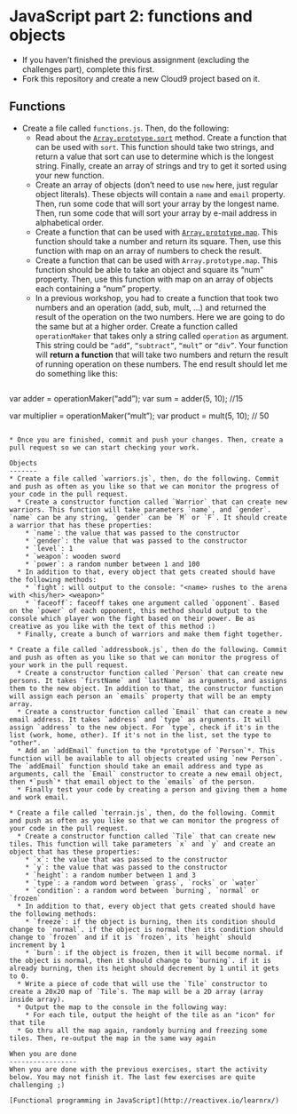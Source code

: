 # JavaScript part 2: functions and objects

* If you haven’t finished the previous assignment (excluding the challenges part), complete this first.
* Fork this repository and create a new Cloud9 project based on it.

Functions
---------
* Create a file called `functions.js`. Then, do the following:
  * Read about the [`Array.prototype.sort`](https://developer.mozilla.org/en-US/docs/Web/JavaScript/Reference/Global_Objects/Array/sort) method. Create a function that can be used with `sort`. This function should take two strings, and return a value that sort can use to determine which is the longest string. Finally, create an array of strings and try to get it sorted using your new function.
  * Create an array of objects (don’t need to use `new` here, just regular object literals). These objects will contain a `name` and `email` property. Then, run some code that will sort your array by the longest name. Then, run some code that will sort your array by e-mail address in alphabetical order.
  * Create a function that can be used with [`Array.prototype.map`](https://developer.mozilla.org/en-US/docs/Web/JavaScript/Reference/Global_Objects/Array/map). This function should take a number and return its square. Then, use this function with map on an array of numbers to check the result.
  * Create a function that can be used with `Array.prototype.map`. This function should be able to take an object and square its “num” property. Then, use this function with map on an array of objects each containing a “num” property.
  * In a previous workshop, you had to create a function that took two numbers and an operation (add, sub, mult, …) and returned the result of the operation on the two numbers. Here we are going to do the same but at a higher order.
  Create a function called `operationMaker` that takes only a string called `operation` as argument. This string could be `“add”`, `“subtract”`, `“mult”` or `“div”`. Your function will **return a function** that will take two numbers and return the result of running operation on these numbers.
  The end result should let me do something like this:
    ```javascript
var adder = operationMaker(“add”);
var sum = adder(5, 10); //15

var multiplier = operationMaker(“mult”);
var product = mult(5, 10); // 50
```

* Once you are finished, commit and push your changes. Then, create a pull request so we can start checking your work.

Objects
-------
* Create a file called `warriors.js`, then, do the following. Commit and push as often as you like so that we can monitor the progress of your code in the pull request.
  * Create a constructor function called `Warrior` that can create new warriors. This function will take parameters `name`, and `gender`. `name` can be any string, `gender` can be `M` or `F`. It should create a warrior that has these properties:
    * `name`: the value that was passed to the constructor
    * `gender`: the value that was passed to the constructor
    * `level`: 1
    * `weapon`: wooden sword
    * `power`: a random number between 1 and 100
  * In addition to that, every object that gets created should have the following methods:
    * `fight`: will output to the console: "<name> rushes to the arena with <his/her> <weapon>"
    * `faceoff`: faceoff takes one argument called `opponent`. Based on the `power` of each opponent, this method should output to the console which player won the fight based on their power. Be as creative as you like with the text of this method :)
  * Finally, create a bunch of warriors and make them fight together.

* Create a file called `addressbook.js`, then do the following. Commit and push as often as you like so that we can monitor the progress of your work in the pull request.
  * Create a constructor function called `Person` that can create new persons. It takes `firstName` and `lastName` as arguments, and assigns them to the new object. In addition to that, the constructor function will assign each person an `emails` property that will be an empty array.
  * Create a constructor function called `Email` that can create a new email address. It takes `address` and `type` as arguments. It will assign `address` to the new object. For `type`, check if it's in the list (work, home, other). If it's not in the list, set the type to "other".
  * Add an `addEmail` function to the *prototype of `Person`*. This function will be available to all objects created using `new Person`. The `addEmail` function should take an email address and type as arguments, call the `Email` constructor to create a new email object, then *`push`* that email object to the `emails` of the person.
  * Finally test your code by creating a person and giving them a home and work email.

* Create a file called `terrain.js`, then, do the following. Commit and push as often as you like so that we can monitor the progress of your code in the pull request.
  * Create a constructor function called `Tile` that can create new tiles. This function will take parameters `x` and `y` and create an object that has these properties:
    * `x`: the value that was passed to the constructor
    * `y`: the value that was passed to the constructor
    * `height`: a random number between 1 and 3
    * `type`: a random word between `grass`, `rocks` or `water`
    * `condition`: a random word between `burning`, `normal` or `frozen`
  * In addition to that, every object that gets created should have the following methods:
    * `freeze`: if the object is burning, then its condition should change to `normal`. if the object is normal then its condition should change to `frozen` and if it is `frozen`, its `height` should increment by 1
    * `burn`: if the object is frozen, then it will become normal. if the object is normal, then it should change to `burning`. if it is already burning, then its height should decrement by 1 until it gets to 0.
  * Write a piece of code that will use the `Tile` constructor to create a 20x20 map of `Tile`s. The map will be a 2D array (array inside array).
  * Output the map to the console in the following way:
    * For each tile, output the height of the tile as an "icon" for that tile
  * Go thru all the map again, randomly burning and freezing some tiles. Then, re-output the map in the same way again

When you are done
-----------------
When you are done with the previous exercises, start the activity below. You may not finish it. The last few exercises are quite challenging ;)

[Functional programming in JavaScript](http://reactivex.io/learnrx/)
